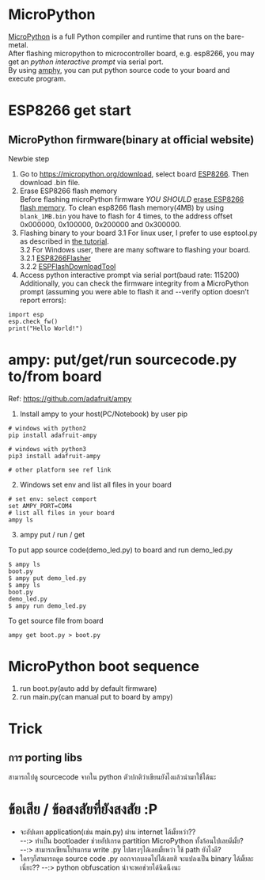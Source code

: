 
# MicroPython
[MicroPython](https://micropython.org/) is a full Python compiler and runtime that runs on the bare-metal.   
After flashing micropython to microcontroller board, e.g. esp8266, you may get an *python interactive prompt* via serial port.  
By using [amphy](https://github.com/adafruit/ampy), you can put python source code to your board and execute program.   

# ESP8266 get start
## MicroPython firmware(binary at official website) 
Newbie step  
1. Go to https://micropython.org/download, select board [ESP8266](https://micropython.org/download#esp8266).
Then download .bin file.
2. Erase ESP8266 flash memory  
Before flashing microPython firmware *YOU SHOULD* [erase ESP8266 flash memory](http://www.pratikpanda.com/completely-format-erase-esp8266-flash-memory/).
To clean esp8266 flash memory(4MB) by using `blank_1MB.bin` you have to flash for 4 times,
to the address offset 0x000000, 0x100000, 0x200000 and 0x300000.  
3. Flashing binary to your board
3.1 For linux user, I prefer to use esptool.py as described in [the tutorial](http://docs.micropython.org/en/latest/esp8266/esp8266/tutorial/intro.html#deploying-the-firmware).  
3.2 For Windows user, there are many software to flashing your board.  
3.2.1 [ESP8266Flasher](https://github.com/nodemcu/nodemcu-flasher/tree/master/Win64/Release)   
3.2.2 [ESPFlashDownloadTool](https://espressif.com/en/support/download/other-tools)  
4. Access python interactive prompt via serial port(baud rate: 115200)
Additionally, you can check the firmware integrity from a MicroPython prompt (assuming you were able to flash it and --verify option doesn’t report errors):
```
import esp
esp.check_fw()
print("Hello World!")
```

# ampy: put/get/run sourcecode.py to/from board
Ref: https://github.com/adafruit/ampy
1. Install ampy to your host(PC/Notebook) by user pip
```
# windows with python2
pip install adafruit-ampy

# windows with python3
pip3 install adafruit-ampy

# other platform see ref link 
```
2. Windows set env and list all files in your board
```
# set env: select comport
set AMPY_PORT=COM4
# list all files in your board
ampy ls
```
3. ampy put / run / get

To put app source code(demo_led.py) to board and run demo_led.py 
```
$ ampy ls
boot.py
$ ampy put demo_led.py
$ ampy ls
boot.py
demo_led.py
$ ampy run demo_led.py
```

To get source file from board 
```
ampy get boot.py > boot.py
```

# MicroPython boot sequence
1. run boot.py(auto add by default firmware)
2. run main.py(can manual put to board by ampy)  

# Trick
## การ porting libs
สามารถไปดู sourcecode จากใน python ตัวปกติว่าเขียนยังไงแล้วนำมาใช้ได้นะ

# ข้อเสีย / ข้อสงสัยที่ยังสงสัย :P
- จะอัปเดท application(เช่น main.py) ผ่าน internet ได้มั้ยหว่า??  
--:> ทำเป็น bootloader ช่วยอัปเกรด partition MicroPython ทั้งก้อนไปเลยดีมั้ย?   
--:> สามารถเขียนโปรแกรม write .py ไปตรงๆได้เลยมั้ยหว่า ใช้ path ยังไงดี?  
- ใครๆก็สามารถดูด source code .py ออกจากบอดไปได้เลยสิ จะแปลงเป็น binary ได้มั้ยละเนี่ยะ??
--:> python obfuscation น่าจะพอช่วยได้นิดนึงนะ

